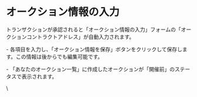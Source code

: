 # オークション情報の入力

トランザクションが承認されると「オークション情報の入力」フォームの「オークションコントラクトアドレス」が自動入力されます。

\- 各項目を入力し、「オークション情報を保存」ボタンをクリックして保存します。この情報は後からでも編集可能です。

\- 「あなたのオークション一覧」に作成したオークションが「開催前」のステータスで表示されます。

\

